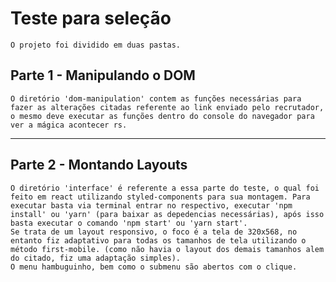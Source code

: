 # Teste para seleção

    O projeto foi dividido em duas pastas.

## Parte 1 - Manipulando o DOM

    O diretório 'dom-manipulation' contem as funções necessárias para fazer as alterações citadas referente ao link enviado pelo recrutador, o mesmo deve executar as funções dentro do console do navegador para ver a mágica acontecer rs.

---

## Parte 2 - Montando Layouts

    O diretório 'interface' é referente a essa parte do teste, o qual foi feito em react utilizando styled-components para sua montagem. Para executar basta via terminal entrar no respectivo, executar 'npm install' ou 'yarn' (para baixar as depedencias necessárias), após isso basta executar o comando 'npm start' ou 'yarn start'.
    Se trata de um layout responsivo, o foco é a tela de 320x568, no entanto fiz adaptativo para todas os tamanhos de tela utilizando o método first-mobile. (como não havia o layout dos demais tamanhos alem do citado, fiz uma adaptação simples).
    O menu hambuguinho, bem como o submenu são abertos com o clique.
